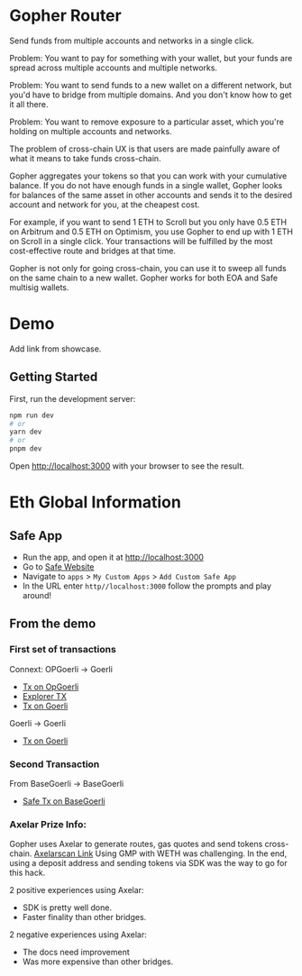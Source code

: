 # Gopher Router
Send funds from multiple accounts and networks in a single click.

Problem: You want to pay for something with your wallet, but your funds are spread across multiple accounts and multiple networks.

Problem: You want to send funds to a new wallet on a different network, but you'd have to bridge from multiple domains. And you don't know how to get it all there. 

Problem: You want to remove exposure to a particular asset, which you're holding on multiple accounts and networks.

The problem of cross-chain UX is that users are made painfully aware of what it means to take funds cross-chain. 

Gopher aggregates your tokens so that you can work with your cumulative balance. If you do not have enough funds in a single wallet, Gopher looks for balances of the same asset in other accounts and sends it to the desired account and network for you, at the cheapest cost. 

For example, if you want to send 1 ETH to Scroll but you only have 0.5 ETH on Arbitrum and 0.5 ETH on Optimism, you use Gopher to end up with 1 ETH on Scroll in a single click. Your transactions will be fulfilled by the most cost-effective route and bridges at that time. 

Gopher is not only for going cross-chain, you can use it to sweep all funds on the same chain to a new wallet. Gopher works for both EOA and Safe multisig wallets.

# Demo 
Add link from showcase.

## Getting Started

First, run the development server:

```bash
npm run dev
# or
yarn dev
# or
pnpm dev
```

Open [http://localhost:3000](http://localhost:3000) with your browser to see the result.

# Eth Global Information
## Safe App
- Run the app, and open it at [http://localhost:3000](http://localhost:3000)
- Go to [Safe Website](https://app.safe.global)
- Navigate to `apps` > `My Custom Apps` > `Add Custom Safe App`
- In the URL enter `http//localhost:3000` follow the prompts and play around!

## From the demo
### First set of transactions
Connext: OPGoerli -> Goerli
- [Tx on OpGoerli](https://goerli-optimism.etherscan.io/tx/0x00e48d3bb91933e72f20bcee36b5a59696bf3de8b5e7d52728d178469d9211e2)
- [Explorer TX](https://testnet.connextscan.io/tx/0x00e48d3bb91933e72f20bcee36b5a59696bf3de8b5e7d52728d178469d9211e2)
- [Tx on Goerli](https://goerli.etherscan.io/tx/0x47338fca712cfb45408f715075673d54a86affe7033de5d72ede758e74a1e859)

Goerli -> Goerli
- [Tx on Goerli](https://goerli.etherscan.io/tx/0xf51edb97ad1f8dd081ab6523c8578bc9d5c5f46da492abc2b9859e3386b48de2)

### Second Transaction
From BaseGoerli -> BaseGoerli
- [Safe Tx on BaseGoerli](https://goerli.basescan.org/tx/0x7ab557acd06fc6f6d816962a6d0db2c4c59250b8701a3b568bd7faac12d5139f)

### Axelar Prize Info: 

Gopher uses Axelar to generate routes, gas quotes and send tokens cross-chain. [Axelarscan Link](https://testnet.axelarscan.io/gmp/0xf0a74fb797f2cb19d9af1435236edc2f773071cdaba3535055e29d019a6b7e9a:11)
Using GMP with WETH was challenging. In the end, using a deposit address and sending tokens via SDK was the way to go for this hack.

2 positive experiences using Axelar: 
- SDK is pretty well done.
- Faster finality than other bridges.


2 negative experiences using Axelar: 
- The docs need improvement
- Was more expensive than other bridges. 
